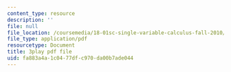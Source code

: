 ```yaml
---
content_type: resource
description: ''
file: null
file_location: /coursemedia/18-01sc-single-variable-calculus-fall-2010/fa883a4a1c0477dfc970da00b7ade044_PNTnmH6jsRI.pdf
file_type: application/pdf
resourcetype: Document
title: 3play pdf file
uid: fa883a4a-1c04-77df-c970-da00b7ade044
---
```

